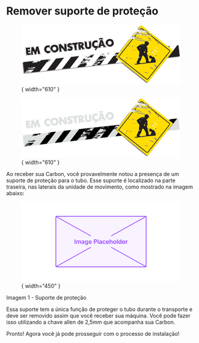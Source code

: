# Remover suporte de proteção

<figure markdown="span">
  
  ![](../images/construcao-light.png#only-light){ width="610" }
  <figcaption></figcaption>

  ![](../images/construcao-dark.png#only-dark){ width="610" }
  <figcaption></figcaption>
  
</figure>

Ao receber sua Carbon, você provavelmente notou a presença de um suporte de proteção para o tubo. Esse suporte é localizado na parte traseira, nas laterais da unidade de movimento, como mostrado na imagem abaixo:

<figure markdown="span">

  ![FrenteMaq](../images/image-placeholder.png){ width="450" }
  <figcaption></figcaption>

</figure>

Imagem 1 - Suporte de proteção

Essa suporte tem a única função de proteger o tubo durante o transporte e deve ser removido assim que você receber sua máquina. Você pode fazer isso utilizando a chave allen de 2,5mm que acompanha sua Carbon.

Pronto! Agora você já pode prosseguir com o processo de instalação!